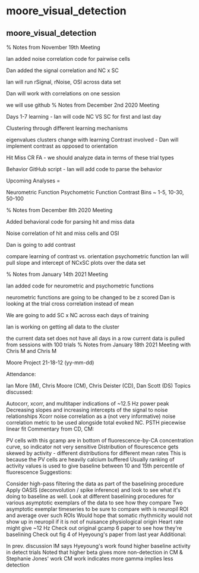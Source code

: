 # moore_visual_detection

moore_visual_detection
----------------------------------------------------
% Notes from November 19th Meeting

Ian added noise correlation code for pairwise cells

Dan added the signal correlation and NC x SC

Ian will run rSignal, rNoise, OSI across data set

Dan will work with correlations on one session

we will use github
% Notes from December 2nd 2020 Meeting

Days 1-7 learning - Ian will code NC VS SC for first and last day

Clustering through different learning mechanisms

eigenvalues clusters change with learning
Contrast involved - Dan will implement contrast as opposed to orientation

Hit Miss CR FA - we should analyze data in terms of these trial types

Behavior GitHub script - Ian will add code to parse the behavior

Upcoming Analyses =

Neurometric Function
Psychometric Function
Contrast Bins ~ 1-5, 10-30, 50-100

% Notes from December 8th 2020 Meeting

Added behavioral code for parsing hit and miss data

Noise correlation of hit and miss cells and OSI

Dan is going to add contrast

compare learning of contrast vs. orientation
psychometric function
Ian will pull slope and intercept of NCxSC plots over the data set

% Notes from January 14th 2021 Meeting

Ian added code for neurometric and psychometric functions

neurometric functions are going to be changed to be z scored
Dan is looking at the trial cross correlation instead of mean

We are going to add SC x NC across each days of training

Ian is working on getting all data to the cluster

the current data set does not have all days in a row
current data is pulled from sessions with 100 trials
% Notes from January 18th 2021 Meeting with Chris M and Chris M

Moore Project 21-18-12 (yy-mm-dd)

Attendance:

Ian More (IM), Chris Moore (CM), Chris Deister (CD), Dan Scott (DS)
Topics discussed:

Autocorr, xcorr, and multitaper indications of ~12.5 Hz power peak
Decreasing slopes and increasing intercepts of the signal to noise relationships
Xcorr noise correlation as a (not very informative) noise correlation metric to be used alongside total evoked NC.
PSTH piecewise linear fit
Commentary from CD, CM:

PV cells with this gcamp are in bottom of fluorescence-by-CA concentration curve, so indicator not very sensitive
Distribution of flourescence gets skewed by activity - different distributions for different mean rates
This is because the PV cells are heavily calcium buffered
Usually ranking of activity values is used to give baseline between 10 and 15th percentile of fluorescence
Suggestions:

Consider high-pass filtering the data as part of the baselining procedure
Apply OASIS (deconvolution / spike inference) and look to see what it's doing to baseline as well.
Look at different baselining procedures for various asymptotic exemplars of the data to see how they compare
Two asymptotic exemplar timeseries to be sure to compare with is neuropil ROI and average over such ROIs
Would hope that somatic rhythmicity would not show up in neuropil if it is not of nuisance physiological origin
Heart rate might give ~12 Hz
Check out original gcamp 6 paper to see how they're baselining
Check out fig 4 of Hyeyoung's paper from last year
Additional:

In prev. discussion IM says Hyeyoung's work found higher baseline activity in detect trials
Noted that higher beta gives more non-detection in CM & Stephanie Jones' work
CM work indicates more gamma implies less detection
